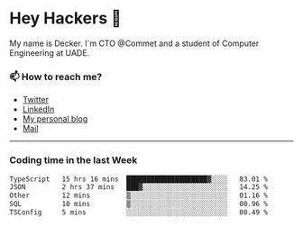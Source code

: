 # Hey Hackers 👋

My name is Decker. I`m CTO @Commet and a student of Computer Engineering at UADE.

### 📫 How to reach me?
- [Twitter](https://x.com/0xDecker) 
- [LinkedIn](https://www.linkedin.com/in/decker-urbano/) 
- [My personal blog](http://decker.sh) 
- [Mail](mailto:me@decker.sh)

---

### Coding time in the last Week

<!--START_SECTION:waka-->

```txt
TypeScript   15 hrs 16 mins  ████████████████████▓░░░░   83.01 %
JSON         2 hrs 37 mins   ███▓░░░░░░░░░░░░░░░░░░░░░   14.25 %
Other        12 mins         ▒░░░░░░░░░░░░░░░░░░░░░░░░   01.16 %
SQL          10 mins         ▒░░░░░░░░░░░░░░░░░░░░░░░░   00.96 %
TSConfig     5 mins          ░░░░░░░░░░░░░░░░░░░░░░░░░   00.49 %
```

<!--END_SECTION:waka-->

